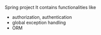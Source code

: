 Spring project
It contains functionalities like
- authorization, authentication
- global exception handling
- ORM
  
